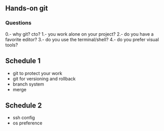 ## Hands-on git 

### Questions
0.- why git? cto? 
1.- you work alone on your project?
2.- do you have a favorite editor?
3.- do you use the terminal/shell?
4.- do you prefer visual tools?


## Schedule 1
- git to protect your work
- git for versioning and rollback
- branch system
- merge

## Schedule 2
- ssh config
- os preference

